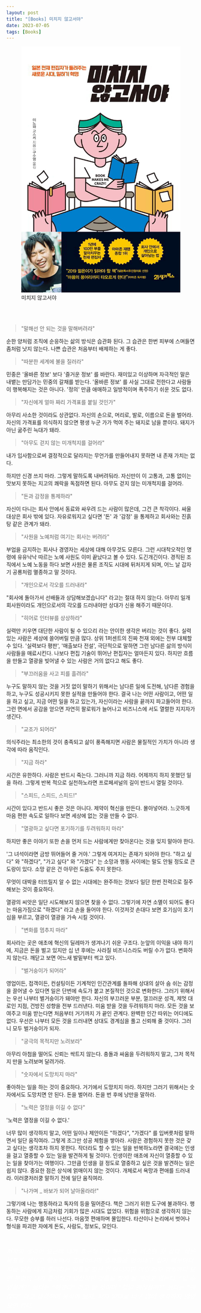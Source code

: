 ```yaml
---
layout: post
title: "[Books] 미치지 않고서야"
date: 2023-07-05
tags: [Books]
---
```


<figure>
<img src="/assets/img/미치지않고서야.jpg" alt="미치지 않고서야">
<figcaption>미치지 않고서야</figcaption>
</figure>
<br><br>


> "말해선 안 되는 것을 말해버려라"

순한 양처럼 조직에 순응하는 삶의 방식은 습관화 된다. 그 습관은 한번 피부에 스며들면 좀처럼 낫지 않는다. 나쁜 습관은 처음부터 배제하는 게 좋다.

> "따분한 세계에 불을 질러라"

민중은 '올바른 정보' 보다 '즐거운 정보' 를 바란다. 재미있고 이상하며 자극적인 말은 내뱉는 만담가는 민중의 갈채를 받는다. '올바른 정보' 를 사실 그대로 전한다고 사람들이 행복해지는 것은 아니다. '정의' 만큼 애매하고 일방적이며 폭주하기 쉬운 것도 없다.

> "자신에게 얼마 짜리 가격표를 붙일 것인가"

아무리 사소한 것이라도 상관없다. 자신의 손으로, 머리로, 발로, 이름으로 돈을 벌어라. 자신의 가격표를 의식하지 않으면 평생 누군 가가 먹여 주는 돼지로 남을 뿐이다. 돼지가 아닌 굶주린 늑대가 돼라.

> "아무도 걷지 않는 미개척지를 걸어라"

내가 입사함으로써 결정적으로 달라지는 무언가를 만들어내지 못하면 내 존재 가치는 없다.

하지만 신경 쓰지 마라. 그렇게 말하도록 내버려둬라. 자신만이 이 고통과, 고통 없이는 맛보지 못하는 지고의 쾌락을 독점하면 된다. 아무도 걷지 않는 미개척지를 걸어라.

> "돈과 감정을 통제하라"

자신이 다니는 회사 안에서 동료와 싸우려 드는 사람이 많은데, 그건 큰 착각이다. 싸울 대상은 회사 밖에 있다. 자유로워지고 싶다면 '돈' 과 '감정' 을 통제하고 회사와는 진흙탕 같은 관계가 돼라.

> "사원을 노예처럼 여기는 회사는 버려라"

부업을 금지하는 회사나 경영자는 세상에 대해 아무것도 모른다. 그런 시대착오적인 명령에 유유낙낙 따르는 노예 사원도 이미 끝났다고 볼 수 있다. 도긴개긴이다. 경직된 조직에서 노예 노동을 하다 보면 사원은 물론 조직도 시대에 뒤처지게 되며, 어느 날 갑자기 공룡처럼 멸종하고 말 것이다.

> "개인으로서 각오를 드러내라"

"회사에 돌아가서 선배들과 상담해보겠습니다" 라고는 절대 하지 않는다. 아무리 일개 회사원이라도 개인으로서의 각오를 드러내야만 상대가 신용 해주기 때문이다.

> "히어로 인터뷰를 상상하라"

실력만 키우면 대단한 사람이 될 수 있으리 라는 안이한 생각은 버리는 것이 좋다. 실력 있는 사람은 세상에 쓸어버릴 만큼 많다. 상위 1퍼센트의 진짜 천재 외에는 전부 대체할 수 있다. '실력보다 평판', '매출보다 전설', 극단적으로 말하면 그런 남다른 삶의 방식이 사람들을 매료시킨다. 나보다 편집 기술이 뛰어난 편집자는 얼마든지 있다. 하지만 흐름을 만들고 열광을 빚어낼 수 있는 사람은 거의 없다고 해도 좋다.

> "부끄러움을 사고 피를 흘려라"

누구도 말하지 않는 것을 거짓 없이 말하기 위해서는 남다른 일에 도전해, 남다른 경험을 하고, 누구도 성공시키지 못한 실적을 만들어야 한다. 결국 나는 어떤 사람이고, 어떤 일을 하고 싶고, 지금 어떤 일을 하고 있는가, 자신이라는 사람을 끝까지 파고들어야 한다. 그런 면에서 공감을 얻으면 자연히 팔로워가 늘어나고 비즈니스에 서도 열렬한 지지자가 생긴다.

> "교조가 되어라"

의식주라는 최소한의 것이 충족되고 삶이 풍족해지면 사람은 물질적인 가치가 아니라 생각에 따라 움직인다.

> "지금 하라"

시간은 유한하다. 사람은 반드시 죽는다. 그러니까 지금 하라. 어제까지 하지 못했던 일을 하라. 그렇게 반복 적으로 실천하노라면 프로페셔널의 길이 반드시 열릴 것이다.

> "스피드, 스피드, 스피드!"

시간이 있다고 반드시 좋은 것은 아니다. 제약이 혁신을 만든다. 몰아넣어라. 느긋하게 마음 편한 속도로 일하다 보면 세상에 없는 것을 만들 수 없다.

> "열광하고 싶다면 포기하기를 두려워하지 마라"

하지만 좋은 이야기 또한 손을 먼저 드는 사람에게만 찾아온다는 것을 잊지 말아야 한다.

'그 녀석이라면 금방 뛰어들어 줄 거야.' 그렇게 여겨지는 존재가 되어야 한다. "하고 싶다" 와 "하겠다", "가고 싶다" 와 "가겠다" 는 소망과 행동 사이에는 말도 안될 정도로 큰 도랑이 있다. 소망 같은 건 아무런 도움도 주지 못한다.

무엇이 대박을 터뜨릴지 알 수 없는 시대에는 완주하는 것보다 일단 한번 전력으로 질주해보는 것이 중요하다.

열광의 씨앗은 일단 시도해보지 않으면 찾을 수 없다. 그렇기에 자연 소멸이 되어도 좋다는 마음가짐으로 "하겠다" 라고 손을 들어야 한다. 이것저것 손대다 보면 호기심이 호기심을 부르고, 열광이 열광을 가속 시킬 것이다.

> "변화를 멈추지 마라"

회사라는 곳은 애초에 혁신의 딜레마가 생겨나기 쉬운 구조다. 눈앞의 이익을 내야 하기에, 지금은 돈을 벌고 있지만 십 년 후에는 사라질 비즈니스라도 버릴 수가 없다. 변화하지 않는다. 깨닫고 보면 어느새 발밑부터 썩고 있다.

> "벌거숭이가 되어라"

영업이든, 접객이든, 컨설팅이든 기계적인 인간관계를 돌파해 상대의 살아 숨 쉬는 감정을 끌어낼 수 있다면 일은 단번에 속도가 붙고 본질적인 것으로 변화한다. 그러기 위해서는 우선 나부터 벌거숭이가 돼야만 한다. 자신의 부끄러운 부분, 껄끄러운 성격, 제멋 대로인 지점, 건방진 성향을 전부 드러낸다. 미움 받을 것을 두려워하지 마라. 모든 것을 보여주고 미움 받는다면 처음부터 거기까지 가 끝인 관계다. 완벽한 인간 따위는 어디에도 없다. 우선은 나부터 모든 것을 드러내면 상대도 경계심을 풀고 신뢰해 줄 것이다. 그러니 모두 벌거숭이가 되자.

> "궁극의 목적지만 노려보라"

아무리 아첨을 떨어도 신뢰는 싹트지 않는다. 충돌과 싸움을 두려워하지 말고, 그저 목적지 만을 노려보며 달려가라.

> "숫자에서 도망치지 마라"

좋아하는 일을 하는 것이 중요하다. 거기에서 도망치지 마라. 하지만 그러기 위해서는 숫자에서도 도망치면 안 된다. 돈을 벌어라. 돈을 번 후에 낭만을 말하라.

> "노력은 열정을 이길 수 없다"

'노력은 열정을 이길 수 없다.'

너무 많이 생각하지 말고, 어떤 일이나 제안이든 "하겠다", "가겠다" 를 입버릇처럼 말하면서 일단 움직여라. 그렇게 조그만 성공 체험을 쌓아라. 사람은 경험하지 못한 것은 갖고 싶다는 생각조차 하지 못한다. 작더라도 할 수 있는 일을 반복하노라면 결국에는 인생을 걸고 열중할 수 있는 일을 발견하게 될 것이다. 인생이란 애초에 자신이 열중할 수 있는 일을 찾아가는 여행이다. 그만큼 인생을 걸 정도로 열중하고 싶은 것을 발견하는 일은 쉽지 않다. 중요한 점은 상식에 얽매이지 않는 것이다. 개체로서 욕망과 편애를 드러내라. 이러쿵저러쿵 말하기 전에 일단 움직여라.

> "나가며 _ 바보가 되어 날아올라라!"

그렇기에 나는 행동하라고 독자의 등을 밀어준다. 책은 그러기 위한 도구에 불과하다. 행동하는 사람에게 지금처럼 기회가 많은 시대도 없었다. 위험을 위험으로 생각하지 않는다. 무모한 승부를 하러 나선다. 마음껏 편애하며 몰입한다. 타산이나 논리에서 벗어나 형식을 파괴한 자에게 돈도, 사람도, 정보도, 모인다.

<br>

<p style='text-align: justify;'>
    <span style="color:white; font-size:120%">
		<i>
        저자의 생각이 요근래 내가 추구하고자 하는 삶과 비슷한 것 같다. 작은 목표를 세우고 행동해서 조금이나마 결과물을 얻어내고 싶기 때문이다. 지금 당장 내가 좋아하는 일들을 찾은 건 아니지만 이것 저것 경험하다 보면 분명히 내가 좋아하고 열정적인 것들을 찾게 될 거라고 믿는다. "할 수 있을까?" 보다는 "하겠다" 라고 할 것이며 "정말 괜찮을까?" 보다는 "괜찮다" 라고 생각하며 움직여 보자. 저자 말대로 너무 많이 생각하지 않았으면 한다.
        </i>
    </span>
</p>
